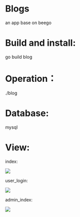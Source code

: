Blogs
=====

an app base on beego

Build and install:
============
go build blog

Operation：
============

./blog

Database:
============
mysql


View:
============

index:

![](https://github.com/82027871/blogs/blob/master/static/img/1.png?raw=true)

user_login:

![](https://github.com/82027871/blogs/blob/master/static/img/3.png?raw=true)

admin_index:

![](https://github.com/82027871/blogs/blob/master/static/img/2.png?raw=true)



